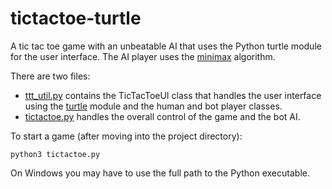 # tictactoe-turtle

A tic tac toe game with an unbeatable AI that uses the Python turtle module for
the user interface. The AI player uses the
[minimax](https://en.wikipedia.org/wiki/Minimax) algorithm.

There are two files:

* [ttt_util.py](ttt_util.py) contains the TicTacToeUI class that handles the
user interface using the [turtle](https://docs.python.org/3/library/turtle.html)
module and the human and bot player classes.
* [tictactoe.py](tictactoe.py) handles the overall control of the game and the
bot AI.

To start a game (after moving into the project directory):

    python3 tictactoe.py

On Windows you may have to use the full path to the Python executable.
